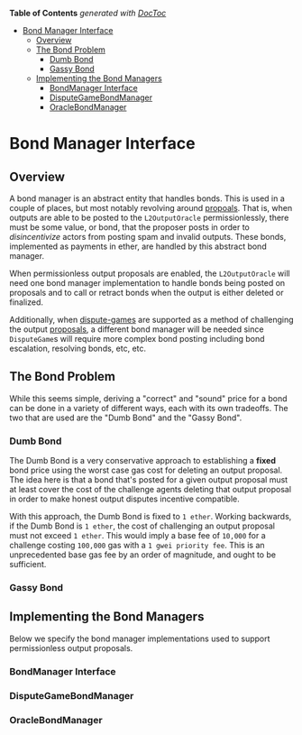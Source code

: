 <!-- START doctoc generated TOC please keep comment here to allow auto update -->
<!-- DON'T EDIT THIS SECTION, INSTEAD RE-RUN doctoc TO UPDATE -->
**Table of Contents**  *generated with [DocToc](https://github.com/thlorenz/doctoc)*

- [Bond Manager Interface](#bond-manager-interface)
  - [Overview](#overview)
  - [The Bond Problem](#the-bond-problem)
    - [Dumb Bond](#dumb-bond)
    - [Gassy Bond](#gassy-bond)
  - [Implementing the Bond Managers](#implementing-the-bond-managers)
    - [BondManager Interface](#bondmanager-interface)
    - [DisputeGameBondManager](#disputegamebondmanager)
    - [OracleBondManager](#oraclebondmanager)

<!-- END doctoc generated TOC please keep comment here to allow auto update -->

# Bond Manager Interface

## Overview

A bond manager is an abstract entity that handles bonds. This is used in a couple
of places, but most notably revolving around [propoals](./proposals.md). That is,
when outputs are able to be posted to the `L2OutputOracle` permissionlessly, there
must be some value, or bond, that the proposer posts in order to _disincentivize_
actors from posting spam and invalid outputs. These bonds, implemented as
payments in ether, are handled by this abstract bond manager.

When permissionless output proposals are enabled, the `L2OutputOracle` will need
one bond manager implementation to handle bonds being posted on proposals and to
call or retract bonds when the output is either deleted or finalized.

Additionally, when [dispute-games](./dispute-game-interface.md) are supported as
a method of challenging the output [proposals](./proposals.md), a different bond
manager will be needed since `DisputeGame`s will require more complex bond posting
including bond escalation, resolving bonds, etc, etc.

## The Bond Problem

While this seems simple, deriving a "correct" and "sound" price for a bond can be
done in a variety of different ways, each with its own tradeoffs. The two that
are used are the "Dumb Bond" and the "Gassy Bond".

### Dumb Bond

The Dumb Bond is a very conservative approach to establishing a **fixed** bond
price using the worst case gas cost for deleting an output proposal. The idea here
is that a bond that's posted for a given output proposal must at least cover the
cost of the challenge agents deleting that output proposal in order to make
honest output disputes incentive compatible.

With this approach, the Dumb Bond is fixed to `1 ether`. Working backwards, if
the Dumb Bond is `1 ether`, the cost of challenging an output proposal must not
exceed `1 ether`. This would imply a base fee of `10,000` for a challenge costing
`100,000` gas with a `1 gwei priority fee`. This is an unprecedented base gas fee
by an order of magnitude, and ought to be sufficient.

### Gassy Bond



## Implementing the Bond Managers

Below we specify the bond manager implementations used to support permissionless
output proposals.

### BondManager Interface


### DisputeGameBondManager


### OracleBondManager

